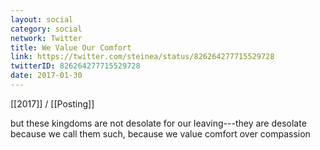 ```yaml
---
layout: social
category: social
network: Twitter
title: We Value Our Comfort
link: https://twitter.com/steinea/status/826264277715529728
twitterID: 826264277715529728
date: 2017-01-30
---
```


[[2017]] / [[Posting]]

but these kingdoms are not desolate for our leaving---they are desolate because we call them such, because we value comfort over compassion
